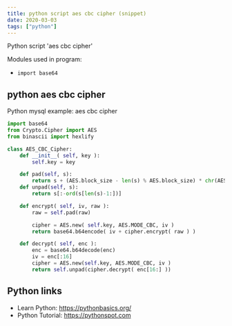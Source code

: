 ```yaml
---
title: python script aes cbc cipher (snippet)
date: 2020-03-03
tags: ["python"]
---
```

Python script 'aes cbc cipher'


Modules used in program: 
* `import base64`

## python aes cbc cipher

Python mysql example: aes cbc cipher

```python
import base64
from Crypto.Cipher import AES
from binascii import hexlify

class AES_CBC_Cipher:
    def __init__( self, key ):
        self.key = key

    def pad(self, s):
        return s + (AES.block_size - len(s) % AES.block_size) * chr(AES.block_size - len(s) % AES.block_size)
    def unpad(self, s):
        return s[:-ord(s[len(s)-1:])]

    def encrypt( self, iv, raw ):
        raw = self.pad(raw)

        cipher = AES.new( self.key, AES.MODE_CBC, iv )
        return base64.b64encode( iv + cipher.encrypt( raw ) ) 

    def decrypt( self, enc ):
        enc = base64.b64decode(enc)
        iv = enc[:16]
        cipher = AES.new(self.key, AES.MODE_CBC, iv )
        return self.unpad(cipher.decrypt( enc[16:] ))


```

## Python links

- Learn Python: https://pythonbasics.org/
- Python Tutorial: https://pythonspot.com
